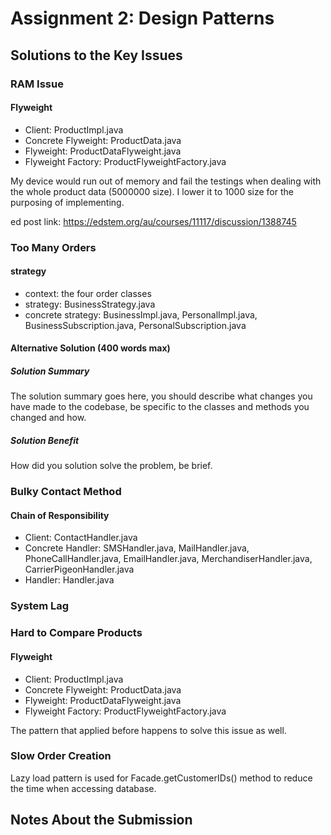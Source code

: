 # Assignment 2: Design Patterns

## Solutions to the Key Issues

### RAM Issue

#### Flyweight

- Client:             ProductImpl.java
- Concrete Flyweight: ProductData.java
- Flyweight:          ProductDataFlyweight.java
- Flyweight Factory:  ProductFlyweightFactory.java

My device would run out of memory and fail the testings when dealing with the whole product data (5000000 size). I lower it to 1000 size for the purposing of implementing.

ed post link: https://edstem.org/au/courses/11117/discussion/1388745

### Too Many Orders

#### strategy
- context: the four order classes
- strategy: BusinessStrategy.java
- concrete strategy: BusinessImpl.java, PersonalImpl.java, BusinessSubscription.java, PersonalSubscription.java

#### Alternative Solution (400 words max)

##### Solution Summary

The solution summary goes here, you should describe what changes you have made to the codebase, be specific to the classes and methods you changed and how.

##### Solution Benefit

How did you solution solve the problem, be brief.

### Bulky Contact Method
#### Chain of Responsibility

- Client:             ContactHandler.java
- Concrete Handler:   SMSHandler.java, MailHandler.java, PhoneCallHandler.java, EmailHandler.java, MerchandiserHandler.java, CarrierPigeonHandler.java
- Handler:            Handler.java

### System Lag


### Hard to Compare Products

#### Flyweight 
- Client:             ProductImpl.java
- Concrete Flyweight: ProductData.java
- Flyweight:          ProductDataFlyweight.java
- Flyweight Factory:  ProductFlyweightFactory.java

The pattern that applied before happens to solve this issue as well.

### Slow Order Creation
Lazy load pattern is used for Facade.getCustomerIDs() method to reduce the time when accessing database.


## Notes About the Submission